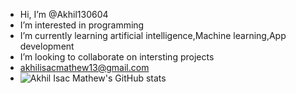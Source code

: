 -  Hi, I’m @Akhil130604
-  I’m interested in programming
-  I’m currently learning artificial intelligence,Machine learning,App development 
-  I’m looking to collaborate on intersting projects
-  akhilisacmathew13@gmail.com
-  ![Akhil Isac Mathew's GitHub stats](https://github-readme-stats.vercel.app/api?username=Akhil130604&show_icons=true)

<!---
Akhil130604/Akhil130604 is a ✨ special ✨ repository because its `README.md` (this file) appears on your GitHub profile.
You can click the Preview link to take a look at your changes.
--->
